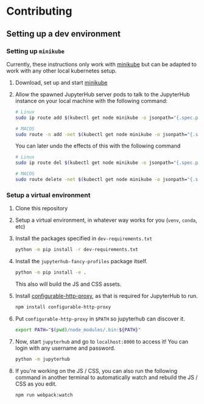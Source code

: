 # Contributing

## Setting up a dev environment

### Setting up `minikube`

Currently, these instructions only work with [minikube](https://minikube.sigs.k8s.io/docs/start/)
but can be adapted to work with any other local kubernetes setup.

1. Download, set up and start [minikube](https://minikube.sigs.k8s.io/docs/start/)

2. Allow the spawned JupyterHub server pods to talk to the JupyterHub instance on your
   local machine with the following command:

   ```bash
   # Linux
   sudo ip route add $(kubectl get node minikube -o jsonpath="{.spec.podCIDR}") via $(minikube ip)

   # MACOS
   sudo route -n add -net $(kubectl get node minikube -o jsonpath="{.spec.podCIDR}") $(minikube ip)
   ```

   You can later undo the effects of this with the following command

   ```bash
   # Linux
   sudo ip route del $(kubectl get node minikube -o jsonpath="{.spec.podCIDR}")

   # MACOS
   sudo route delete -net $(kubectl get node minikube -o jsonpath="{.spec.podCIDR}")
   ```

### Setup a virtual environment

1. Clone this repository

2. Setup a virtual environment, in whatever way works for you (`venv`, `conda`, etc)

3. Install the packages specified in `dev-requirements.txt`

   ```bash
   python -m pip install -r dev-requirements.txt
   ```

4. Install the `jupyterhub-fancy-profiles` package itself.

   ```bash
   python -m pip install -e .
   ```

   This also will build the JS and CSS assets.

5. Install [configurable-http-proxy](https://github.com/jupyterhub/configurable-http-proxy/),
   as that is required for JupyterHub to run.

   ```bash
   npm install configurable-http-proxy
   ```

6. Put `configurable-http-proxy` in `$PATH` so jupyterhub can discover it.

   ```bash
   export PATH="$(pwd)/node_modules/.bin:${PATH}"
   ```

7. Now, start `jupyterhub` and go to `localhost:8000` to access it! You can login with any
   username and password.

   ```bash
   python -m jupyterhub
   ```

8. If you're working on the JS / CSS, you can also run the following command in another
   terminal to automatically watch and rebuild the JS / CSS as you edit.

   ```bash
   npm run webpack:watch
   ```
